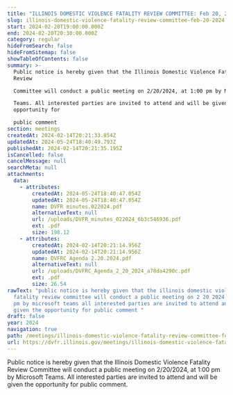 ```yaml
---
title: "ILLINOIS DOMESTIC VIOLENCE FATALITY REVIEW COMMITTEE: Feb 20, 2024"
slug: illinois-domestic-violence-fatality-review-committee-feb-20-2024
start: 2024-02-20T19:00:00.000Z
end: 2024-02-20T20:30:00.000Z
category: regular
hideFromSearch: false
hideFromSitemap: false
showTableOfContents: false
summary: >-
  Public notice is hereby given that the Illinois Domestic Violence Fatality
  Review

  Committee will conduct a public meeting on 2/20/2024, at 1:00 pm by Microsoft

  Teams. All interested parties are invited to attend and will be given the
  opportunity for

  public comment
section: meetings
createdAt: 2024-02-14T20:21:33.854Z
updatedAt: 2024-05-24T18:40:49.793Z
publishedAt: 2024-02-14T20:21:35.195Z
isCancelled: false
cancelMessage: null
searchMeta: null
attachments:
  data:
    - attributes:
        createdAt: 2024-05-24T18:40:47.054Z
        updatedAt: 2024-05-24T18:40:47.054Z
        name: DVFR minutes.022024.pdf
        alternativeText: null
        url: /uploads/DVFR_minutes_022024_6b3c546936.pdf
        ext: .pdf
        size: 198.12
    - attributes:
        createdAt: 2024-02-14T20:21:14.956Z
        updatedAt: 2024-02-14T20:21:14.956Z
        name: DVFRC Agenda 2.20.2024.pdf
        alternativeText: null
        url: /uploads/DVFRC_Agenda_2_20_2024_a78da4290c.pdf
        ext: .pdf
        size: 26.54
rawText: "public notice is hereby given that the illinois domestic violence
  fatality review committee will conduct a public meeting on 2 20 2024 at 1 00
  pm by microsoft teams all interested parties are invited to attend and will be
  given the opportunity for public comment "
draft: false
year: 2024
navigation: true
path: /meetings/illinois-domestic-violence-fatality-review-committee-feb-20-2024
url: https://dvfr.illinois.gov/meetings/illinois-domestic-violence-fatality-review-committee-feb-20-2024
---
```


Public notice is hereby given that the Illinois Domestic Violence Fatality Review
Committee will conduct a public meeting on 2/20/2024, at 1:00 pm by Microsoft
Teams. All interested parties are invited to attend and will be given the opportunity for
public comment.
